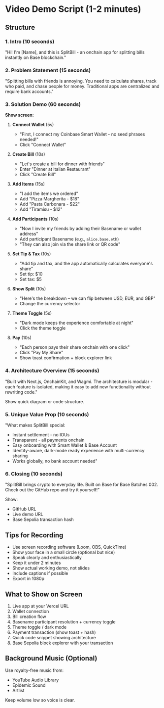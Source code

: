 # Video Demo Script (1-2 minutes)

## Structure

### 1. Intro (10 seconds)
"Hi! I'm [Name], and this is SplitBill - an onchain app for splitting bills instantly on Base blockchain."

### 2. Problem Statement (15 seconds)
"Splitting bills with friends is annoying. You need to calculate shares, track who paid, and chase people for money. Traditional apps are centralized and require bank accounts."

### 3. Solution Demo (60 seconds)

**Show screen:**

1. **Connect Wallet** (5s)
   - "First, I connect my Coinbase Smart Wallet - no seed phrases needed!"
   - Click "Connect Wallet"

2. **Create Bill** (10s)
   - "Let's create a bill for dinner with friends"
   - Enter "Dinner at Italian Restaurant"
   - Click "Create Bill"

3. **Add Items** (15s)
   - "I add the items we ordered"
   - Add "Pizza Margherita - $18"
   - Add "Pasta Carbonara - $22"
   - Add "Tiramisu - $12"

4. **Add Participants** (10s)
   - "Now I invite my friends by adding their Basename or wallet address"
   - Add participant Basename (e.g., `alice.base.eth`)
   - "They can also join via the share link or QR code"

5. **Set Tip & Tax** (10s)
   - "Add tip and tax, and the app automatically calculates everyone's share"
   - Set tip: $10
   - Set tax: $5

6. **Show Split** (10s)
   - "Here's the breakdown – we can flip between USD, EUR, and GBP"
   - Change the currency selector

7. **Theme Toggle** (5s)
   - "Dark mode keeps the experience comfortable at night"
   - Click the theme toggle

8. **Pay** (10s)
   - "Each person pays their share onchain with one click"
   - Click "Pay My Share"
   - Show toast confirmation + block explorer link

### 4. Architecture Overview (15 seconds)
"Built with Next.js, OnchainKit, and Wagmi. The architecture is modular - each feature is isolated, making it easy to add new functionality without rewriting code."

Show quick diagram or code structure.

### 5. Unique Value Prop (10 seconds)
"What makes SplitBill special:
- Instant settlement - no IOUs
- Transparent - all payments onchain
- Easy onboarding with Smart Wallet & Base Account
- Identity-aware, dark-mode ready experience with multi-currency sharing
- Works globally, no bank account needed"

### 6. Closing (10 seconds)
"SplitBill brings crypto to everyday life. Built on Base for Base Batches 002. Check out the GitHub repo and try it yourself!"

Show:
- GitHub URL
- Live demo URL
- Base Sepolia transaction hash

## Tips for Recording

- Use screen recording software (Loom, OBS, QuickTime)
- Show your face in a small circle (optional but nice)
- Speak clearly and enthusiastically
- Keep it under 2 minutes
- Show actual working demo, not slides
- Include captions if possible
- Export in 1080p

## What to Show on Screen

1. Live app at your Vercel URL
2. Wallet connection
3. Bill creation flow
4. Basename participant resolution + currency toggle
5. Theme toggle / dark mode
6. Payment transaction (show toast + hash)
7. Quick code snippet showing architecture
8. Base Sepolia block explorer with your transaction

## Background Music (Optional)
Use royalty-free music from:
- YouTube Audio Library
- Epidemic Sound
- Artlist

Keep volume low so voice is clear.
